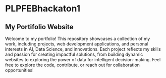﻿# PLPFEBhackaton1
## My Portifolio Website
Welcome to my portfolio! This repository showcases a collection of my work, including projects, web development applications, and personal interests in AI, Data Science, and innovations. Each project reflects my skills and passion for creating impactful solutions, from building dynamic websites to exploring the power of data for intelligent decision-making. Feel free to explore the code, contribute, or reach out for collaboration opportunities!

